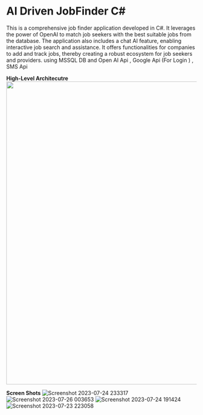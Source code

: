 # AI Driven JobFinder C#
 This is a comprehensive job finder application developed in C#. It leverages the power of OpenAI to match job seekers with the best suitable jobs from the database. The application also includes a chat AI feature, enabling interactive job search and assistance. It offers functionalities for companies to add and track jobs, thereby creating a robust ecosystem for job seekers and providers. using MSSQL DB and  Open AI Api , Google Api (For Login )  , SMS Api
 
 <b> High-Level Architecutre</b><br>
 <img src='https://github.com/user-attachments/assets/061da6c0-5eba-4c68-82a6-0b8cccdd4aa1' hieght=500px width=800px>

 <b>Screen Shots</b>
![Screenshot 2023-07-24 233317](https://github.com/RyanSilva2004/AI-Driven-JobFinder-.Net/assets/137909008/7884b0f4-25c5-4ebc-9cbd-b2c9f6717f91)
![Screenshot 2023-07-26 003653](https://github.com/RyanSilva2004/AI-Driven-JobFinder-.Net/assets/137909008/4b71d9f9-76f6-4f76-a0ba-ed13cb4412c5)
![Screenshot 2023-07-24 191424](https://github.com/RyanSilva2004/AI-Driven-JobFinder-.Net/assets/137909008/2ae4d762-4e7c-4df7-9982-f7e8ed4bcd00)
![Screenshot 2023-07-23 223058](https://github.com/RyanSilva2004/AI-Driven-JobFinder-.Net/assets/137909008/7cccd2d9-38ed-4d13-82db-d413067db959)

